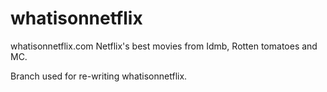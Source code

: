 # whatisonnetflix
whatisonnetflix.com Netflix's best movies from Idmb, Rotten tomatoes and MC.

Branch used for re-writing whatisonnetflix.
